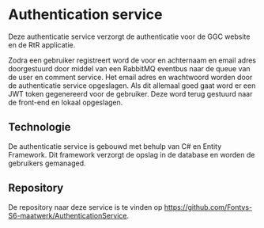 # Authentication service

Deze authenticatie service verzorgt de authenticatie voor de GGC website en de RtR applicatie. 

Zodra een gebruiker registreert word de voor en achternaam en email adres doorgestuurd door middel van een RabbitMQ eventbus naar de queue van de user en comment service. Het email adres en wachtwoord worden door de authenticatie service opgeslagen. Als dit allemaal goed gaat word er een JWT token gegenereerd voor de gebruiker. Deze word terug gestuurd naar de front-end en lokaal opgeslagen.

## Technologie

De authenticatie service is gebouwd met behulp van C# en Entity Framework. Dit framework verzorgt de opslag in de database en worden de gebruikers gemanaged.

## Repository

De repository naar deze service is te vinden op https://github.com/Fontys-S6-maatwerk/AuthenticationService.
